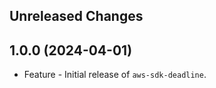 Unreleased Changes
------------------

1.0.0 (2024-04-01)
------------------

* Feature - Initial release of `aws-sdk-deadline`.

